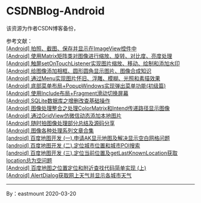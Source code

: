 # CSDNBlog-Android
该资源为作者CSDN博客备份，



参考文献： <br />
[[Android] 拍照、截图、保存并显示在ImageView控件中](https://blog.csdn.net/Eastmount/article/details/40381053) <br />
[[Android] 使用Matrix矩阵类对图像进行缩放、旋转、对比度、亮度处理](https://blog.csdn.net/Eastmount/article/details/40457273) <br />
[[Android] 触屏setOnTouchListener实现图片缩放、移动、绘制和添加水印](https://blog.csdn.net/Eastmount/article/details/40536247) <br />
[[Android] 给图像添加相框、圆形圆角显示图片、图像合成知识](https://blog.csdn.net/Eastmount/article/details/40627599) <br />
[[Android] 通过Menu实现图片怀旧、浮雕、模糊、光照和素描效果](https://blog.csdn.net/Eastmount/article/details/40711317) <br />
[[Android] 底部菜单布局+PopupWindows实现弹出菜单功能(初级篇)](https://blog.csdn.net/Eastmount/article/details/40827939) <br />
[[Android] 使用Include布局+Fragment滑动切换屏幕](https://blog.csdn.net/Eastmount/article/details/40954667) <br />
[[Android] SQLite数据库之增删改查基础操作](https://blog.csdn.net/Eastmount/article/details/41122745) <br />
[[Android] 图像处理整合之处理ColorMatrix和Intend传递路径显示图像](https://blog.csdn.net/Eastmount/article/details/41668583) <br />
[[Android] 通过GridView仿微信动态添加本地图片](https://blog.csdn.net/Eastmount/article/details/41808179) <br />
[[Android] 随时拍图像处理部分总结及源码分享](https://blog.csdn.net/Eastmount/article/details/43605509 ) <br />
[[Android] 图像各种处理系列文章合集](https://blog.csdn.net/Eastmount/article/details/40689397) <br />
[[android] 百度地图开发 (一).申请AK显示地图及解决显示空白网格问题](https://blog.csdn.net/Eastmount/article/details/42064123) <br />
[[android] 百度地图开发 (二).定位城市位置和城市POI搜索](https://blog.csdn.net/Eastmount/article/details/42115735) <br />
[[android] 百度地图开发 (三).定位当前位置及getLastKnownLocation获取location总为空问题](https://blog.csdn.net/Eastmount/article/details/42534721) <br />
[[Android] 百度地图之位置定位和附近查找代码简单实现 (上)](https://blog.csdn.net/Eastmount/article/details/50446531) <br />
[[Android] AlertDialog获取网上天气并显示各城市天气](https://blog.csdn.net/Eastmount/article/details/42005827) <br />



---
By：eastmount 2020-03-20
